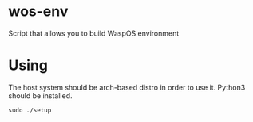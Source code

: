 # wos-env
Script that allows you to build WaspOS environment

# Using
The host system should be arch-based distro in order to use it.
Python3 should be installed.

```
sudo ./setup
```
